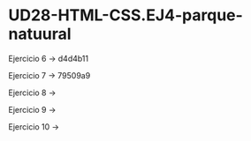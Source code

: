 # UD28-HTML-CSS.EJ4-parque-natuural

Ejercicio 6 -> d4d4b11

Ejercicio 7 -> 79509a9

Ejercicio 8 ->

Ejercicio 9 ->

Ejercicio 10 ->
